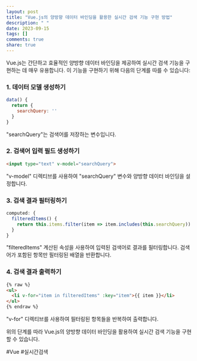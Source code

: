 ```yaml
---
layout: post
title: "Vue.js의 양방향 데이터 바인딩을 활용한 실시간 검색 기능 구현 방법"
description: " "
date: 2023-09-15
tags: []
comments: true
share: true
---
```


Vue.js는 간단하고 효율적인 양방향 데이터 바인딩을 제공하여 실시간 검색 기능을 구현하는 데 매우 유용합니다. 이 기능을 구현하기 위해 다음의 단계를 따를 수 있습니다:

### 1. 데이터 모델 생성하기
```javascript
data() {
  return {
    searchQuery: ''
  }
}
```
"searchQuery"는 검색어를 저장하는 변수입니다.

### 2. 검색어 입력 필드 생성하기
```html
<input type="text" v-model="searchQuery">
```
"v-model" 디렉티브를 사용하여 "searchQuery" 변수와 양방향 데이터 바인딩을 설정합니다.

### 3. 검색 결과 필터링하기
```javascript
computed: {
  filteredItems() {
    return this.items.filter(item => item.includes(this.searchQuery))
  }
}
```
"filteredItems" 계산된 속성을 사용하여 입력된 검색어로 결과를 필터링합니다. 검색어가 포함된 항목만 필터링된 배열을 반환합니다.

### 4. 검색 결과 출력하기
```html
{% raw %}
<ul>
  <li v-for="item in filteredItems" :key="item">{{ item }}</li>
</ul>
{% endraw %}
```
"v-for" 디렉티브를 사용하여 필터링된 항목들을 반복하여 출력합니다.

위의 단계를 따라 Vue.js의 양방향 데이터 바인딩을 활용하여 실시간 검색 기능을 구현할 수 있습니다.

#Vue #실시간검색